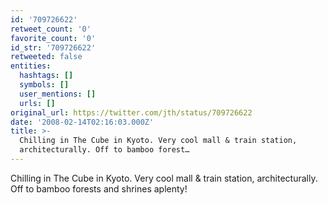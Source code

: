 ```yaml
---
id: '709726622'
retweet_count: '0'
favorite_count: '0'
id_str: '709726622'
retweeted: false
entities:
  hashtags: []
  symbols: []
  user_mentions: []
  urls: []
original_url: https://twitter.com/jth/status/709726622
date: '2008-02-14T02:16:03.000Z'
title: >-
  Chilling in The Cube in Kyoto. Very cool mall & train station,
  architecturally. Off to bamboo forest…
---
```


Chilling in The Cube in Kyoto. Very cool mall & train station, architecturally. Off to bamboo forests and shrines aplenty!
